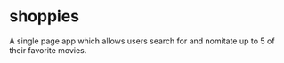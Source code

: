 # shoppies
A single page app which allows users search for and nomitate up to 5 of their favorite movies.
